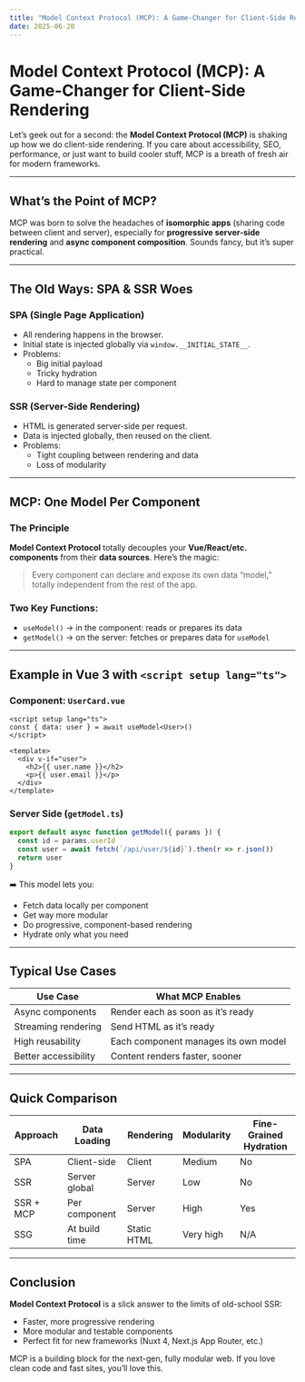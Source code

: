 ```yaml
---
title: "Model Context Protocol (MCP): A Game-Changer for Client-Side Rendering"
date: 2025-06-20
---
```


# Model Context Protocol (MCP): A Game-Changer for Client-Side Rendering

Let’s geek out for a second: the **Model Context Protocol (MCP)** is shaking up how we do client-side rendering. If you care about accessibility, SEO, performance, or just want to build cooler stuff, MCP is a breath of fresh air for modern frameworks.

---

## What’s the Point of MCP?

MCP was born to solve the headaches of **isomorphic apps** (sharing code between client and server), especially for **progressive server-side rendering** and **async component composition**. Sounds fancy, but it’s super practical.

---

## The Old Ways: SPA & SSR Woes

### SPA (Single Page Application)

- All rendering happens in the browser.
- Initial state is injected globally via `window.__INITIAL_STATE__`.
- Problems:
  - Big initial payload
  - Tricky hydration
  - Hard to manage state per component

### SSR (Server-Side Rendering)

- HTML is generated server-side per request.
- Data is injected globally, then reused on the client.
- Problems:
  - Tight coupling between rendering and data
  - Loss of modularity

---

## MCP: One Model Per Component

### The Principle

**Model Context Protocol** totally decouples your **Vue/React/etc. components** from their **data sources**. Here’s the magic:

> Every component can declare and expose its own data “model,” totally independent from the rest of the app.

### Two Key Functions:

- `useModel()` → in the component: reads or prepares its data
- `getModel()` → on the server: fetches or prepares data for `useModel`

---

## Example in Vue 3 with `<script setup lang="ts">`

### Component: `UserCard.vue`

```vue
<script setup lang="ts">
const { data: user } = await useModel<User>()
</script>

<template>
  <div v-if="user">
    <h2>{{ user.name }}</h2>
    <p>{{ user.email }}</p>
  </div>
</template>
```

### Server Side (`getModel.ts`)

```ts
export default async function getModel({ params }) {
  const id = params.userId
  const user = await fetch(`/api/user/${id}`).then(r => r.json())
  return user
}
```

➡️ This model lets you:

* Fetch data locally per component
* Get way more modular
* Do progressive, component-based rendering
* Hydrate only what you need

---

## Typical Use Cases

| Use Case                | What MCP Enables                        |
| ----------------------- | ---------------------------------------- |
| Async components        | Render each as soon as it’s ready        |
| Streaming rendering     | Send HTML as it’s ready                  |
| High reusability        | Each component manages its own model     |
| Better accessibility    | Content renders faster, sooner           |

---

## Quick Comparison

| Approach  | Data Loading      | Rendering      | Modularity | Fine-Grained Hydration |
| --------- | ---------------- | ------------- | ---------- | --------------------- |
| SPA       | Client-side       | Client        | Medium     | No                    |
| SSR       | Server global     | Server        | Low        | No                    |
| SSR + MCP | Per component     | Server        | High       | Yes                   |
| SSG       | At build time     | Static HTML   | Very high  | N/A                   |

---

## Conclusion

**Model Context Protocol** is a slick answer to the limits of old-school SSR:

* Faster, more progressive rendering
* More modular and testable components
* Perfect fit for new frameworks (Nuxt 4, Next.js App Router, etc.)

MCP is a building block for the next-gen, fully modular web. If you love clean code and fast sites, you’ll love this.
